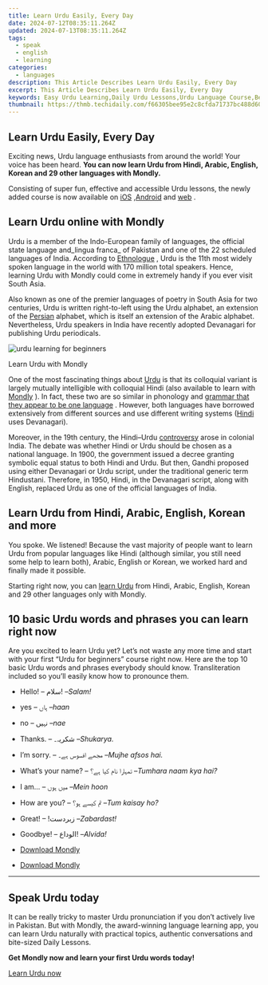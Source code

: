 ```yaml
---
title: Learn Urdu Easily, Every Day
date: 2024-07-12T08:35:11.264Z
updated: 2024-07-13T08:35:11.264Z
tags:
  - speak
  - english
  - learning
categories:
  - languages
description: This Article Describes Learn Urdu Easily, Every Day
excerpt: This Article Describes Learn Urdu Easily, Every Day
keywords: Easy Urdu Learning,Daily Urdu Lessons,Urdu Language Course,Beginner's Guide to Urdu,Urdu Vocabulary Building,Urdu Pronunciation Tips,Fun Urdu Learning Resources
thumbnail: https://thmb.techidaily.com/f66305bee95e2c8cfda71737bc488d60f6c275330b2e729ec458216f465e024e.png
---
```


## Learn Urdu Easily, Every Day

 Exciting news, Urdu language enthusiasts from around the world!‌ Your voice has been heard. **You can now learn Urdu from Hindi, Arabic, English, Korean and 29 other languages with Mondly.**

 Consisting of super fun, effective and accessible Urdu lessons, the newly added course is now available on [iOS](https://app.adjust.io/5ixfg4k?campaign=blog-post-id-4511&fallback=https%3A%2F%2Fapp.mondly.com?avangate%5Fsrc=blog-post-id-4511?mother%5Flang=en%5Fus?target%5Flang=ur&redirect%5Fandroid=https%3A%2F%2Fplay.google.com%2Fstore%2Fapps%2Fdetails%3Fid%3Dcom.atistudios.mondly.languages&redirect%5Fios=https%3A%2F%2Fitunes.apple.com%2Fapp%2Fid987873536&redirect%5Fmacos=https%3A%2F%2Fapp.mondly.com?avangate%5Fsrc=blog-post-id-4511?mother%5Flang=en%5Fus?target%5Flang=ur) ,[Android](https://app.adjust.io/5ixfg4k?campaign=blog-post-id-4511&fallback=https%3A%2F%2Fapp.mondly.com?avangate%5Fsrc=blog-post-id-4511?mother%5Flang=en%5Fus?target%5Flang=ur&redirect%5Fandroid=https%3A%2F%2Fplay.google.com%2Fstore%2Fapps%2Fdetails%3Fid%3Dcom.atistudios.mondly.languages&redirect%5Fios=https%3A%2F%2Fitunes.apple.com%2Fapp%2Fid987873536&redirect%5Fmacos=https%3A%2F%2Fapp.mondly.com?avangate%5Fsrc=blog-post-id-4511?mother%5Flang=en%5Fus?target%5Flang=ur) and [web](https://app.adjust.io/5ixfg4k?campaign=blog-post-id-4511&fallback=https%3A%2F%2Fapp.mondly.com?avangate%5Fsrc=blog-post-id-4511?mother%5Flang=en%5Fus?target%5Flang=ur&redirect%5Fandroid=https%3A%2F%2Fplay.google.com%2Fstore%2Fapps%2Fdetails%3Fid%3Dcom.atistudios.mondly.languages&redirect%5Fios=https%3A%2F%2Fitunes.apple.com%2Fapp%2Fid987873536&redirect%5Fmacos=https%3A%2F%2Fapp.mondly.com?avangate%5Fsrc=blog-post-id-4511?mother%5Flang=en%5Fus?target%5Flang=ur) .

## Learn Urdu online with Mondly

 Urdu is a member of the Indo-European family of languages, the official state language and_lingua franca_ of Pakistan and one of the 22 scheduled languages of India. According to [Ethnologue](https://www.ethnologue.com/language/urd) , Urdu is the 11th most widely spoken language in the world with 170 million total speakers. Hence, learning Urdu with Mondly could come in extremely handy if you ever visit South Asia.

 Also known as one of the premier languages of poetry in South Asia for two centuries, Urdu is written right-to-left using the Urdu alphabet, an extension of the [Persian](https://shop.mondly.com/affiliate.php?ACCOUNT=ATISTUDI&AFFILIATE=108875&PATH=https://www.mondly.com?AFFILIATE=108875) alphabet, which is itself an extension of the Arabic alphabet. Nevertheless, Urdu speakers in India have recently adopted Devanagari for publishing Urdu periodicals.

![urdu learning for beginners](https://edge.mondly.com/blog/wp-content/uploads/2020/03/urdu-learning-for-beginners-1-562x600.jpg "Learn Urdu Online In Just 10 Minutes A Day 2")

 Learn Urdu with Mondly

 One of the most fascinating things about [Urdu](https://en.wikipedia.org/wiki/Urdu) is that its colloquial variant is largely mutually intelligible with colloquial Hindi (also available to learn with [Mondly](https://app.adjust.io/5ixfg4k?campaign=blog-post-id-4511&fallback=https%3A%2F%2Fapp.mondly.com?avangate%5Fsrc=blog-post-id-4511?mother%5Flang=en%5Fus?target%5Flang=hi&redirect%5Fandroid=https%3A%2F%2Fplay.google.com%2Fstore%2Fapps%2Fdetails%3Fid%3Dcom.atistudios.mondly.languages&redirect%5Fios=https%3A%2F%2Fitunes.apple.com%2Fapp%2Fid987873536&redirect%5Fmacos=https%3A%2F%2Fapp.mondly.com?avangate%5Fsrc=blog-post-id-4511?mother%5Flang=en%5Fus?target%5Flang=hi) ). In fact, these two are so similar in phonology and [grammar that they appear to be one language](https://shop.mondly.com/affiliate.php?ACCOUNT=ATISTUDI&AFFILIATE=108875&PATH=https://www.mondly.com?AFFILIATE=108875) . However, both languages have borrowed extensively from different sources and use different writing systems ([Hindi](https://shop.mondly.com/affiliate.php?ACCOUNT=ATISTUDI&AFFILIATE=108875&PATH=https://www.mondly.com?AFFILIATE=108875) uses Devanagari).

 Moreover, in the 19th century, the Hindi–Urdu [controversy](https://en.wikipedia.org/wiki/Hindi%E2%80%93Urdu%5Fcontroversy) arose in colonial India. The debate was whether Hindi or Urdu should be chosen as a national language. In 1900, the government issued a decree granting symbolic equal status to both Hindi and Urdu. But then, Gandhi proposed using either Devanagari or Urdu script, under the traditional generic term Hindustani. Therefore, in 1950, Hindi, in the Devanagari script, along with English, replaced Urdu as one of the official languages of India.

## Learn Urdu from Hindi, Arabic, English, Korean and more

 You spoke. We listened! Because the vast majority of people want to learn Urdu from popular languages like Hindi (although similar, you still need some help to learn both), Arabic, English or Korean, we worked hard and finally made it possible.

 Starting right now, you can [learn Urdu](https://app.adjust.io/5ixfg4k?campaign=blog-post-id-4511&fallback=https%3A%2F%2Fapp.mondly.com?avangate%5Fsrc=blog-post-id-4511?mother%5Flang=en%5Fus?target%5Flang=ur&redirect%5Fandroid=https%3A%2F%2Fplay.google.com%2Fstore%2Fapps%2Fdetails%3Fid%3Dcom.atistudios.mondly.languages&redirect%5Fios=https%3A%2F%2Fitunes.apple.com%2Fapp%2Fid987873536&redirect%5Fmacos=https%3A%2F%2Fapp.mondly.com?avangate%5Fsrc=blog-post-id-4511?mother%5Flang=en%5Fus?target%5Flang=ur) from Hindi, Arabic, English, Korean and 29 other languages only with Mondly.

## 10 basic Urdu words and phrases you can learn right now

 Are you excited to learn Urdu yet? Let’s not waste any more time and start with your first “Urdu for beginners” course right now. Here are the top 10 basic Urdu words and phrases everybody should know. Transliteration included so you’ll easily know how to pronounce them.

* Hello! – سلام! –_Salam!_
* yes – ہاں –_haan_
* no – نہیں –_nae_
* Thanks. – شکریہ۔ –_Shukarya._
* I’m sorry. – مجھے افسوس ہے۔ –_Mujhe afsos hai._
* What’s your name? – تمہارا نام کیا ہے؟ –_Tumhara naam kya hai?_
* I am… – میں ہوں –_Mein hoon_
* How are you? – تم کیسے ہو؟ –_Tum kaisay ho?_
* Great! – !زبردست –_Zabardast!_
* Goodbye! – الوداع! –_Alvida!_

* [Download Mondly](https://www.facebook.com/sharer/sharer.php?u=https%3A%2F%2Fwww.mondly.com%2Fblog%2Flearn-urdu-online%2F&t=Learn+Urdu+Online+in+Just+10+Minutes+a+Day "Share on Facebook")
* [Download Mondly](https://shop.mondly.com/affiliate.php?ACCOUNT=ATISTUDI&AFFILIATE=108875&PATH=https://www.mondly.com?AFFILIATE=108875)

---

## Speak Urdu today

 It can be really tricky to master Urdu pronunciation if you don’t actively live in Pakistan. But with Mondly, the award-winning language learning app, you can learn Urdu naturally with practical topics, authentic conversations and bite-sized Daily Lessons.

**Get Mondly now and learn your first Urdu words today!**

[Learn Urdu now](https://adjt.mondly.com/5ixfg4k?campaign=blog-post-id-4511&fallback=https%3A%2F%2Fapp.mondly.com%3Futm%5Fmedium%3Dblog%5Fblog-post-id-4511%26utm%5Fsource%3Dblog-post-id-4511&redirect%5Fmacos=https%3A%2F%2Fapp.mondly.com%3Futm%5Fmedium%3Dblog%5Fblog-post-id-4511%26utm%5Fsource%3Dblog-post-id-4511&redirect%5Fandroid=https%3A%2F%2Fplay.google.com%2Fstore%2Fapps%2Fdetails%3Fid%3Dcom.atistudios.mondly.languages%3Futm%5Fmedium%3Dblog%5Fblog-post-id-4511%26utm%5Fsource%3Dblog-post-id-4511&redirect%5Fios=https%3A%2F%2Fapps.apple.com%2Fapp%2Fapple-store%2Fid987873536%3Fpt%3D78954800%26ct%3Dblog-post-id-4511%26mt%3D8 "Learn Urdu now")

<ins class="adsbygoogle"
     style="display:block"
     data-ad-format="autorelaxed"
     data-ad-client="ca-pub-7571918770474297"
     data-ad-slot="1223367746"></ins>



<ins class="adsbygoogle"
     style="display:block"
     data-ad-client="ca-pub-7571918770474297"
     data-ad-slot="8358498916"
     data-ad-format="auto"
     data-full-width-responsive="true"></ins>




